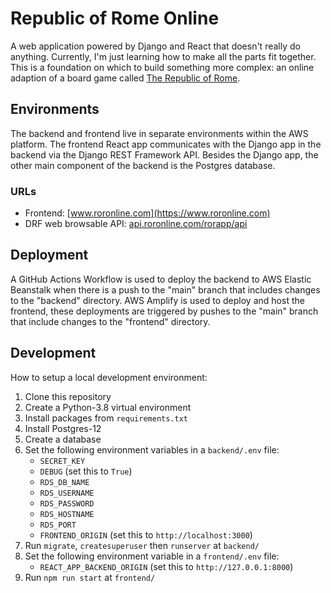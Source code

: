 # Republic of Rome Online

A web application powered by Django and React that doesn't really do anything. Currently, I'm just learning how to make all the parts fit together. This is a foundation on which to build something more complex: an online adaption of a board game called [The Republic of Rome](https://en.wikipedia.org/wiki/Republic_of_Rome_(game)).

## Environments

The backend and frontend live in separate environments within the AWS platform. The frontend React app communicates with the Django app in the backend via the Django REST Framework API. Besides the Django app, the other main component of the backend is the Postgres database.

### URLs

- Frontend: [www.roronline.com](https://www.roronline.com)
- DRF web browsable API: [api.roronline.com/rorapp/api](https://api.roronline.com/rorapp/api)

## Deployment

A GitHub Actions Workflow is used to deploy the backend to AWS Elastic Beanstalk when there is a push to the "main" branch that includes changes to the "backend" directory. AWS Amplify is used to deploy and host the frontend, these deployments are triggered by pushes to the "main" branch that include changes to the "frontend" directory.

## Development

How to setup a local development environment:

1. Clone this repository
2. Create a Python-3.8 virtual environment
3. Install packages from `requirements.txt`
4. Install Postgres-12
5. Create a database
6. Set the following environment variables in a `backend/.env` file:
   - `SECRET_KEY`
   - `DEBUG` (set this to `True`)
   - `RDS_DB_NAME`
   - `RDS_USERNAME`
   - `RDS_PASSWORD`
   - `RDS_HOSTNAME`
   - `RDS_PORT`
   - `FRONTEND_ORIGIN` (set this to `http://localhost:3000`)
7. Run `migrate`, `createsuperuser` then `runserver` at `backend/`
8. Set the following environment variable in a `frontend/.env` file:
   - `REACT_APP_BACKEND_ORIGIN` (set this to `http://127.0.0.1:8000`)
10. Run `npm run start` at `frontend/`
